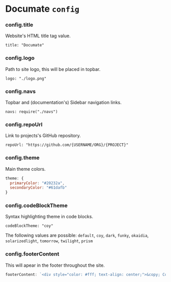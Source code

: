 # Documate `config`

### config.title

Website's HTML title tag value.
  
  `title: "Documate"`

### config.logo

Path to site logo, this will be placed in topbar.

  `logo: "./logo.png"`

### config.navs

Topbar and (documentation's) Sidebar navigation links.

  `navs: require("./navs")`

### config.repoUrl

Link to projects's GitHub repository.

  `repoUrl: "https://github.com/{USERNAME/ORG}/{PROJECT}"`

### config.theme

Main theme colors.

```javascript
theme: {
  primaryColor: "#20232a",
  secondaryColor: "#61dafb"
}
```

### config.codeBlockTheme

Syntax highlighting theme in code blocks.

  `codeBlockTheme: "coy"`

The following values are possible: `default`, `coy`, `dark`, `funky`, `okaidia`, `solarizedlight`, `tomorrow`, `twilight`, `prism`

### config.footerContent

This will apear in the footer throughout the site.

```javascript
footerContent: `<div style="color: #fff; text-align: center;">&copy; Copyright ${new Date().getFullYear()}</div>`
```

